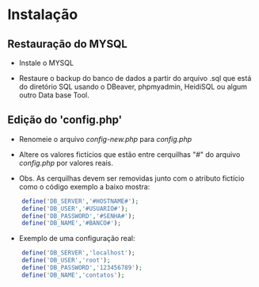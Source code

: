 # Instalação 

## Restauração do MYSQL


- Instale o MYSQL 

- Restaure o backup do banco de dados a partir do arquivo .sql que está do diretório SQL usando o DBeaver, phpmyadmin, HeidiSQL ou algum outro Data base Tool. 
 

## Edição do 'config.php'

- Renomeie o arquivo *config-new.php* para *config.php* 

- Altere os valores fictícios que estão entre cerquilhas "#" do arquivo *config.php* por valores reais. 

- Obs. As cerquilhas devem ser removidas junto com o atributo fictício como o código exemplo a baixo mostra:


```php
    define('DB_SERVER','#HOSTNAME#');
    define('DB_USER','#USUARIO#'); 
    define('DB_PASSWORD','#SENHA#');
    define('DB_NAME','#BANCO#');
```
 
- Exemplo de uma configuração real:


```php
    define('DB_SERVER','localhost');
    define('DB_USER','root');
    define('DB_PASSWORD','123456789');
    define('DB_NAME','contatos');
```
